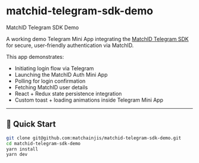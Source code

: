 # matchid-telegram-sdk-demo
MatchID Telegram SDK Demo

A working demo Telegram Mini App integrating the [MatchID Telegram SDK](https://docs.matchid.ai/migrate/telegramMiniApp.html) for secure, user-friendly authentication via MatchID.

This app demonstrates:

- Initiating login flow via Telegram
- Launching the MatchID Auth Mini App
- Polling for login confirmation
- Fetching MatchID user details
- React + Redux state persistence integration
- Custom toast + loading animations inside Telegram Mini App

---

## 🚀 Quick Start

```bash
git clone git@github.com:matchainjis/matchid-telegram-sdk-demo.git
cd matchid-telegram-sdk-demo
yarn install
yarn dev
